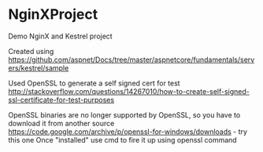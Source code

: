 # NginXProject
Demo NginX and Kestrel project

Created using 
https://github.com/aspnet/Docs/tree/master/aspnetcore/fundamentals/servers/kestrel/sample

Used OpenSSL to generate a self signed cert for test
http://stackoverflow.com/questions/14267010/how-to-create-self-signed-ssl-certificate-for-test-purposes

OpenSSL binaries are no longer supported by OpenSSL, so you have to download it from another source
https://code.google.com/archive/p/openssl-for-windows/downloads - try this one
Once "installed" use cmd to fire it up using openssl command
